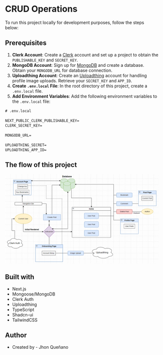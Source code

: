 # CRUD Operations

To run this project locally for development purposes, follow the steps below:

## Prerequisites

1. **Clerk Account**: Create a [Clerk](https://clerk.com/) account and set up a project to obtain the `PUBLISHABLE_KEY` and `SECRET_KEY`.
2. **MongoDB Account**: Sign up for [MongoDB](https://account.mongodb.com/account/login?signedOut=true) and create a database. Obtain your `MONGODB_URL` for database connection.
3. **Uploadthing Account**: Create an [Uploadthing](https://uploadthing.com/) account for handling profile image uploads. Retrieve your `SECRET_KEY` and `APP_ID`.
4. **Create `.env.local` File**: In the root directory of this project, create a `.env.local` file.
5. **Add Environment Variables**: Add the following environment variables to the `.env.local` file:

```env
# .env.local

NEXT_PUBLIC_CLERK_PUBLISHABLE_KEY=
CLERK_SECRET_KEY=

MONGODB_URL=

UPLOADTHING_SECRET=
UPLOADTHING_APP_ID=

```

## The flow of this project

![](./crudFlow.png)

## Built with

- Next.js
- Mongoose/MongoDB
- Clerk Auth
- Uploadthing
- TypeScript
- Shadcn-ui
- TailwindCSS

## Author

- Created by - Jhon Queñano

